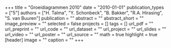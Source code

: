 +++
title = "Groeidiagrammen 2010"
date = "2010-01-01"
publication_types = ["5"]
authors = ["H. Talma", "Y. Schonbeck", "B. Bakker", "R.A. Hirasing", "S. van Buuren"]
publication = ""
abstract = ""
abstract_short = ""
image_preview = ""
selected = false
projects = []
tags = []
url_pdf = ""
url_preprint = ""
url_code = ""
url_dataset = ""
url_project = ""
url_slides = ""
url_video = ""
url_poster = ""
url_source = ""
math = true
highlight = true
[header]
image = ""
caption = ""
+++
